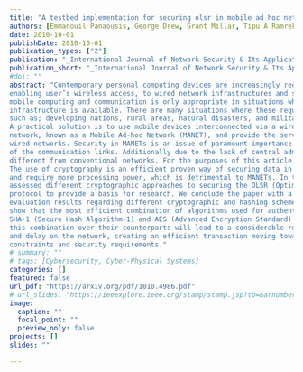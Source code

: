 ```yaml
---
title: "A testbed implementation for securing olsr in mobile ad hoc networks"
authors: [Emmanouil Panaousis, George Drew, Grant Millar, Tipu A Ramrekha, Christos Politis]
date: 2010-10-01
publishDate: 2010-10-01
publication_types: ["2"]
publication: "_International Journal of Network Security & Its Applications_"
publication_short: "_International Journal of Network Security & Its Applications_"
#doi: ""
abstract: "Contemporary personal computing devices are increasingly required to be portable and mobile
enabling user’s wireless access, to wired network infrastructures and services. This approach to
mobile computing and communication is only appropriate in situations where a coherent
infrastructure is available. There are many situations where these requirements are not fulfilled
such as; developing nations, rural areas, natural disasters, and military conflicts to name but a few.
A practical solution is to use mobile devices interconnected via a wireless medium to form a
network, known as a Mobile Ad-hoc Network (MANET), and provide the services normally found in
wired networks. Security in MANETs is an issue of paramount importance due to the wireless nature
of the communication links. Additionally due to the lack of central administration security issues are
different from conventional networks. For the purposes of this article we have used the “WMN testbed” to enable secure routing in MANETs.
The use of cryptography is an efficient proven way of securing data in communications, but some cryptographic algorithms are not as efficient as others
and require more processing power, which is detrimental to MANETs. In this article we have
assessed different cryptographic approaches to securing the OLSR (Optimised Link State Routing)
protocol to provide a basis for research. We conclude the paper with a series of performance
evaluation results regarding different cryptographic and hashing schemes. Our findings clearly
show that the most efficient combination of algorithms used for authentication and encryption are
SHA-1 (Secure Hash Algorithm-1) and AES (Advanced Encryption Standard) respectively. Using
this combination over their counterparts will lead to a considerable reduction in processing time
and delay on the network, creating an efficient transaction moving towards satisfying resource
constraints and security requirements."
# summary: ""
# tags: [Cybersecurity, Cyber-Physical Systems]
categories: []
featured: false
url_pdf: "https://arxiv.org/pdf/1010.4986.pdf"
# url_slides: "https://ieeexplore.ieee.org/stamp/stamp.jsp?tp=&arnumber=8894107"
image:
  caption: ""
  focal_point: ""
  preview_only: false
projects: []
slides: ""

---
```

